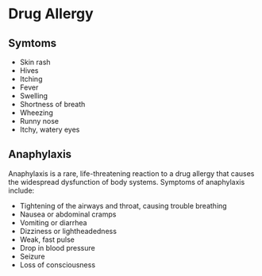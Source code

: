 <h1>Drug Allergy</h1>

<h2>Symtoms</h2>

- Skin rash
- Hives
- Itching
- Fever
- Swelling
- Shortness of breath
- Wheezing
- Runny nose
- Itchy, watery eyes

<h2>Anaphylaxis</h2>

Anaphylaxis is a rare, life-threatening reaction to a drug allergy that causes the widespread dysfunction of body systems. Symptoms of anaphylaxis include:

- Tightening of the airways and throat, causing trouble breathing
- Nausea or abdominal cramps
- Vomiting or diarrhea
- Dizziness or lightheadedness
- Weak, fast pulse
- Drop in blood pressure
- Seizure
- Loss of consciousness